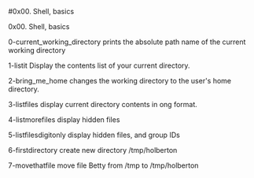 #0x00. Shell, basics

0x00. Shell, basics

0-current_working_directory prints the absolute path name of the current working directory

1-listit Display the contents list of your current directory.

2-bring_me_home changes the working directory to the user's home directory.

3-listfiles display current directory contents in ong format.

4-listmorefiles display hidden files

5-listfilesdigitonly display hidden files, and group IDs

6-firstdirectory create new directory /tmp/holberton

7-movethatfile move file Betty from /tmp to /tmp/holberton